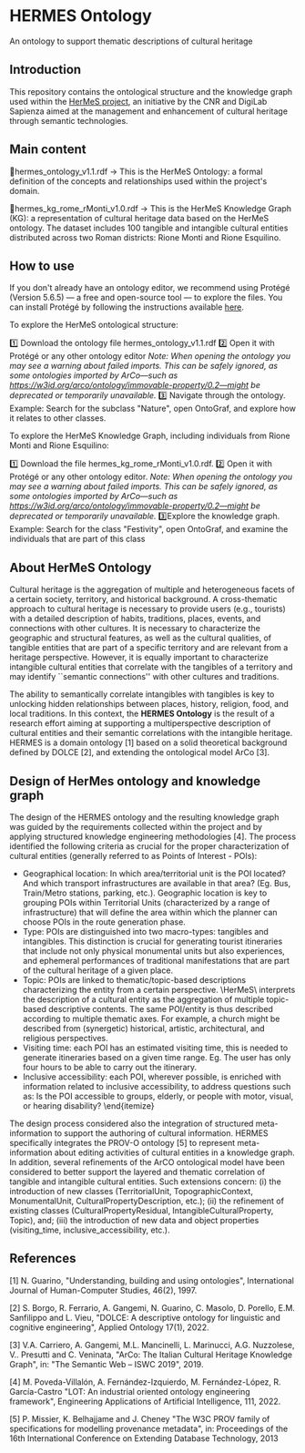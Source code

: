 # HERMES Ontology
An ontology to support thematic descriptions of cultural heritage

## Introduction

This repository contains the ontological structure and the knowledge graph used within the [HerMeS project](https://hermes.cnr.it/progetto/), an initiative by the CNR and DigiLab Sapienza aimed at the management and enhancement of cultural heritage through semantic technologies.

## Main content

🔹hermes_ontology_v1.1.rdf → This is the HerMeS Ontology: a formal definition of the concepts and relationships used within the project's domain.

🔹hermes_kg_rome_rMonti_v1.0.rdf → This is the HerMeS Knowledge Graph (KG): a representation of cultural heritage data based on the HerMeS ontology. The dataset includes 100 tangible and intangible cultural entities distributed across two Roman districts: Rione Monti and Rione Esquilino.

## How to use

If you don't already have an ontology editor, we recommend using Protégé (Version 5.6.5) — a free and open-source tool — to explore the files. You can install Protégé by following the instructions available [here](https://protege.stanford.edu/software.php).

To explore the HerMeS ontological structure:

1️⃣ Download the ontology file hermes_ontology_v1.1.rdf
2️⃣ Open it with Protégé or any other ontology editor
*Note: When opening the ontology you may see a warning about failed imports. This can be safely ignored, as some ontologies imported by ArCo—such as https://w3id.org/arco/ontology/immovable-property/0.2—might be deprecated or temporarily unavailable.*
3️⃣ Navigate through the ontology. Example: Search for the subclass "Nature", open OntoGraf, and explore how it relates to other classes.


To explore the HerMeS Knowledge Graph, including individuals from Rione Monti and Rione Esquilino:

1️⃣ Download the file hermes_kg_rome_rMonti_v1.0.rdf.
2️⃣ Open it with Protégé or any other ontology editor.
*Note: When opening the ontology you may see a warning about failed imports. This can be safely ignored, as some ontologies imported by ArCo—such as https://w3id.org/arco/ontology/immovable-property/0.2—might be deprecated or temporarily unavailable.*
3️⃣Explore the knowledge graph. Example: Search for the class "Festivity", open OntoGraf, and examine the individuals that are part of this class


## About HerMeS Ontology

Cultural heritage is the aggregation of multiple and heterogeneous facets of a certain society, territory, and historical background. A cross-thematic approach to cultural heritage is necessary to provide users (e.g., tourists) with a detailed description of habits, traditions, places, events, and connections with other cultures. It is necessary to characterize the geographic and structural features, as well as the cultural qualities, of tangible entities that are part of a specific territory and are relevant from a heritage perspective. However, it is equally important to characterize intangible cultural entities that correlate with the tangibles of a territory and may identify ``semantic connections'' with other cultures and traditions.

The ability to semantically correlate intangibles with tangibles is key to unlocking hidden relationships between places, history, religion, food, and local traditions. In this context, the __HERMES Ontology__ is the result of a research effort aiming at supporting a multiperspective description of cultural entities and their semantic correlations with the intangible heritage. HERMES is a domain ontology \[1\] based on a solid theoretical background defined by DOLCE \[2\], and extending the ontological model ArCo \[3\].

## Design of HerMes ontology and knowledge graph

The design of the HERMES ontology and the resulting knowledge graph was guided by the requirements collected within the project and by applying structured knowledge engineering methodologies \[4\]. The process identified the following criteria as crucial for the proper characterization of cultural entities (generally referred to as Points of Interest - POIs):

- Geographical location: In which area/territorial unit is the POI located? And which transport infrastructures are available in that area? (Eg. Bus, Train/Metro stations, parking, etc.). Geographic location is key to grouping POIs within Territorial Units (characterized by a range of infrastructure) that will define the area within which the planner can choose POIs in the route generation phase.
- Type: POIs are distinguished into two macro-types: tangibles and intangibles. This distinction is crucial for generating tourist itineraries that include not only physical monumental units but also experiences, and ephemeral performances of traditional manifestations that are part of the cultural heritage of a given place.
- Topic: POIs are linked to thematic/topic-based descriptions characterizing the entity from a certain perspective. \HerMeS\ interprets the description of a cultural entity as the aggregation of multiple topic-based descriptive contents. The same POI/entity is thus described according to multiple thematic axes. For example, a church might be described from (synergetic) historical, artistic, architectural, and religious perspectives.
- Visiting time: each POI has an estimated visiting time, this is needed to generate itineraries based on a given time range. Eg. The user has only four hours to be able to carry out the itinerary.
- Inclusive accessibility: each POI, wherever possible, is enriched with information related to inclusive accessibility, to address questions such as: Is the POI accessible to groups, elderly, or people with motor, visual, or hearing disability?
\end{itemize}

The design process considered also the integration of structured meta-information to support the authoring of cultural information. HERMES specifically integrates the PROV-O ontology \[5\] to represent meta-information about editing activities of cultural entities in a knowledge graph. In addition, several refinements of the ArCO ontological model have been considered to better support the layered and thematic correlation of tangible and intangible cultural entities. Such extensions concern: (i) the introduction of new classes (TerritorialUnit, TopographicContext, MonumentalUnit, CulturalPropertyDescription, etc.); (ii) the refinement of existing classes (CulturalPropertyResidual, IntangibleCulturalProperty, Topic), and; (iii) the introduction of new data and object properties (visiting\_time, inclusive\_accessibility, etc.). 


## References

\[1\] N. Guarino, "Understanding, building and using ontologies", International Journal of Human-Computer Studies, 46(2), 1997.

\[2\] S. Borgo, R. Ferrario, A. Gangemi, N. Guarino, C. Masolo, D. Porello, E.M. Sanfilippo and L. Vieu, "DOLCE: A descriptive ontology for linguistic and cognitive engineering", Applied Ontology 17(1), 2022.

\[3\] V.A. Carriero, A. Gangemi, M.L. Mancinelli, L. Marinucci, A.G. Nuzzolese, V.. Presutti and C. Veninata, "ArCo: The Italian Cultural Heritage Knowledge Graph", in: "The Semantic Web – ISWC 2019", 2019.

\[4\] M. Poveda-Villalón, A. Fernández-Izquierdo, M. Fernández-López, R. García-Castro "LOT: An industrial oriented ontology engineering framework", Engineering Applications of Artificial Intelligence, 111, 2022.

\[5\] P. Missier, K. Belhajjame and J. Cheney "The W3C PROV family of specifications for modelling provenance metadata", in: Proceedings of the 16th International Conference on Extending Database Technology, 2013

